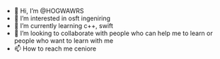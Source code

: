 - 👋 Hi, I’m @HOGWAWRS
- 👀 I’m interested in osft ingeniring
- 🌱 I’m currently learning c++, swift
- 💞️ I’m looking to collaborate with people who can help me to learn or people who want to learn with me
- 📫 How to reach me ceniore

<!---
HOGWAWRS/HOGWAWRS is a ✨ special ✨ repository because its `README.md` (this file) appears on your GitHub profile.
You can click the Preview link to take a look at your changes.
--->
